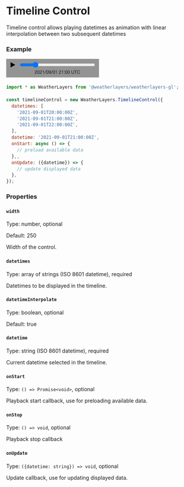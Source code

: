 # Timeline Control

Timeline control allows playing datetimes as animation with linear interpolation between two subsequent datetimes

### Example

![Timeline Control](../../.gitbook/assets/timeline-control.png)

```javascript
import * as WeatherLayers from '@weatherlayers/weatherlayers-gl';

const timelineControl = new WeatherLayers.TimelineControl({
  datetimes: [
    '2021-09-01T20:00:00Z',
    '2021-09-01T21:00:00Z',
    '2021-09-01T22:00:00Z',
  ],
  datetime: '2021-09-01T21:00:00Z',
  onStart: async () => {
    // preload available data
  },,
  onUpdate: ({datetime}) => {
    // update displayed data
  },
});
```

### Properties

#### `width`

Type: number, optional

Default: 250

Width of the control.

#### `datetimes`

Type: array of strings (ISO 8601 datetime), required

Datetimes to be displayed in the timeline.

#### `datetimeInterpolate`

Type: boolean, optional

Default: true

#### `datetime`

Type: string (ISO 8601 datetime), required

Current datetime selected in the timeline.

#### `onStart`

Type: `() => Promise<void>`, optional

Playback start callback, use for preloading available data.

#### `onStop`

Type: `() => void`, optional

Playback stop callback

#### `onUpdate`

Type: `({datetime: string}) => void`, optional

Update callback, use for updating displayed data.
